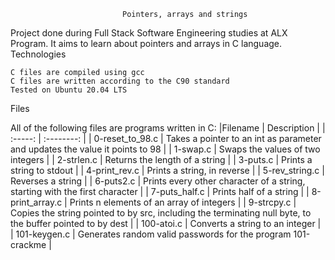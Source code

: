                              Pointers, arrays and strings

Project done during Full Stack Software Engineering studies at ALX Program. It aims to learn about pointers and arrays in C language.
                                   Technologies

    C files are compiled using gcc
    C files are written according to the C90 standard
    Tested on Ubuntu 20.04 LTS

Files

All of the following files are programs written in C:
|Filename |	Description |
| :-----: | :--------:  |
| 0-reset_to_98.c |	Takes a pointer to an int as parameter and updates the value it points to 98 |
| 1-swap.c |	Swaps the values of two integers |
| 2-strlen.c |	Returns the length of a string |
| 3-puts.c |	Prints a string to stdout |
| 4-print_rev.c |	Prints a string, in reverse |
| 5-rev_string.c |	Reverses a string |
| 6-puts2.c |	Prints every other character of a string, starting with the first character |
| 7-puts_half.c |	Prints half of a string |
| 8-print_array.c | 	Prints n elements of an array of integers |
| 9-strcpy.c |	Copies the string pointed to by src, including the terminating null byte, to the buffer pointed to by dest |
| 100-atoi.c |	Converts a string to an integer |
| 101-keygen.c |	Generates random valid passwords for the program 101-crackme |
